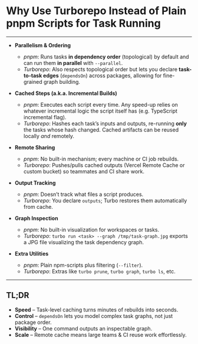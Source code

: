 # Why Use Turborepo Instead of Plain pnpm Scripts for Task Running

---

- **Parallelism & Ordering**
  - _pnpm_: Runs tasks **in dependency order** (topological) by default and can run them **in parallel** with `--parallel`.
  - _Turborepo_: Also respects topological order but lets you declare **task-to-task edges** (`dependsOn`) across packages, allowing for fine-grained graph building.

- **Cached Steps (a.k.a. Incremental Builds)**
  - _pnpm_: Executes each script every time. Any speed-up relies on whatever incremental logic the script itself has (e.g. TypeScript incremental flag).
  - _Turborepo_: Hashes each task’s inputs and outputs, re-running **only** the tasks whose hash changed. Cached artifacts can be reused locally _and_ remotely.

- **Remote Sharing**
  - _pnpm_: No built-in mechanism; every machine or CI job rebuilds.
  - _Turborepo_: Pushes/pulls cached outputs (Vercel Remote Cache or custom bucket) so teammates and CI share work.

- **Output Tracking**
  - _pnpm_: Doesn’t track what files a script produces.
  - _Turborepo_: You declare `outputs`; Turbo restores them automatically from cache.

- **Graph Inspection**
  - _pnpm_: No built-in visualization for workspaces or tasks.
  - _Turborepo_: `turbo run <task> --graph /tmp/task-graph.jpg` exports a JPG file visualizing the task dependency graph.

- **Extra Utilities**
  - _pnpm_: Plain npm-scripts plus filtering (`--filter`).
  - _Turborepo_: Extras like `turbo prune`, `turbo graph`, `turbo ls`, etc.

---

## TL;DR

- **Speed** – Task-level caching turns minutes of rebuilds into seconds.
- **Control** – `dependsOn` lets you model complex task graphs, not just package order.
- **Visibility** – One command outputs an inspectable graph.
- **Scale** – Remote cache means large teams & CI reuse work effortlessly.
